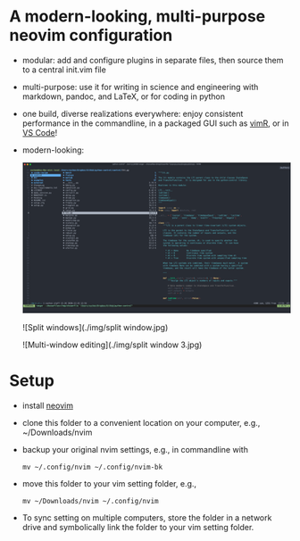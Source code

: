 # A modern-looking, multi-purpose neovim configuration

- modular: add and configure plugins in separate files, then source
  them to a central init.vim file

- multi-purpose: use it for writing in science and engineering with
  markdown, pandoc, and LaTeX, or for coding in python

- one build, diverse realizations everywhere: enjoy consistent
  performance in the commandline, in a packaged GUI such as
  [vimR](https://github.com/qvacua/vimr), or in [VS
  Code](https://github.com/asvetliakov/vscode-neovim)!

- modern-looking:

  ![Split windows](./img/ranger.png)

  ![Split windows](./img/split window.jpg)

  ![Multi-window editing](./img/split window 3.jpg)

# Setup

- install [neovim](https://neovim.io)

- clone this folder to a convenient location on your computer, e.g.,
  \~/Downloads/nvim

- backup your original nvim settings, e.g., in commandline with

  ```{.shell}
  mv ~/.config/nvim ~/.config/nvim-bk
  ```

- move this folder to your vim setting folder, e.g.,

  ```{.shell}
  mv ~/Downloads/nvim ~/.config/nvim
  ```

- To sync setting on multiple computers, store the folder in a network
  drive and symbolically link the folder to your vim setting folder.
